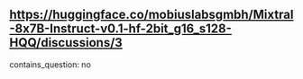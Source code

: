 ## https://huggingface.co/mobiuslabsgmbh/Mixtral-8x7B-Instruct-v0.1-hf-2bit_g16_s128-HQQ/discussions/3

contains_question: no